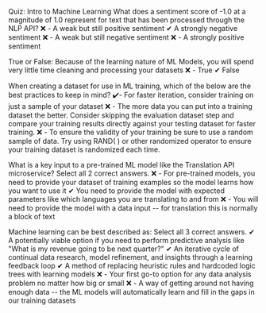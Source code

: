 Quiz: Intro to Machine Learning
What does a sentiment score of -1.0 at a magnitude of 1.0 represent for text that has been processed through the NLP API?
❌ - A weak but still positive sentiment
✔ A strongly negative sentiment
❌ - A weak but still negative sentiment
❌ - A strongly positive sentiment

True or False: Because of the learning nature of ML Models, you will spend very little time cleaning and processing your datasets
❌ - True
✔ False

When creating a dataset for use in ML training, which of the below are the best practices to keep in mind?
✔️- For faster iteration, consider training on just a sample of your dataset
❌ - The more data you can put into a training dataset the better. Consider skipping the evaluation dataset step and compare your training results directly against your testing dataset for faster training.
❌ - To ensure the validity of your training be sure to use a random sample of data. Try using RAND( ) or other randomized operator to ensure your training dataset is randomized each time.

What is a key input to a pre-trained ML model like the Translation API microservice? Select all 2 correct answers.
❌ - For pre-trained models, you need to provide your dataset of training examples so the model learns how you want to use it
✔ You need to provide the model with expected parameters like which languages you are translating to and from
❌ - You will need to provide the model with a data input -- for translation this is normally a block of text

Machine learning can be best described as: Select all 3 correct answers.
✔ A potentially viable option if you need to perform predictive analysis like "What is my revenue going to be next quarter?"
✔ An iterative cycle of continual data research, model refinement, and insights through a learning feedback loop
✔ A method of replacing heuristic rules and hardcoded logic trees with learning models
❌ - Your first go-to option for any data analysis problem no matter how big or small
❌ - A way of getting around not having enough data -- the ML models will automatically learn and fill in the gaps in our training datasets